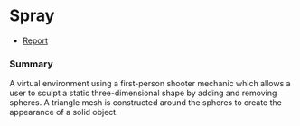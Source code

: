 # Spray

* [Report](http://chris-martin.github.io/spray/spray.pdf)

### Summary

A virtual environment using a first-person shooter mechanic which allows a user
to sculpt a static three-dimensional shape by adding and removing spheres.
A triangle mesh is constructed around the spheres to create the appearance of a
solid object.

